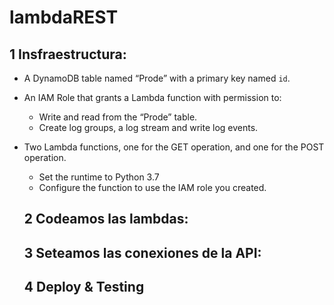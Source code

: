 # lambdaREST

## 1 Insfraestructura:

- A DynamoDB table named “Prode” with a primary key named `id`.
- An IAM Role that grants a Lambda function with permission to:
  - Write and read from the “Prode” table.
  - Create log groups, a log stream and write log events.
- Two Lambda functions, one for the GET operation, and one for the POST operation.
  - Set the runtime to Python 3.7
  - Configure the function to use the IAM role you created.
  
  ## 2 Codeamos las lambdas:
  
  ## 3 Seteamos las conexiones de la API:
  
  ## 4 Deploy & Testing
  
  
